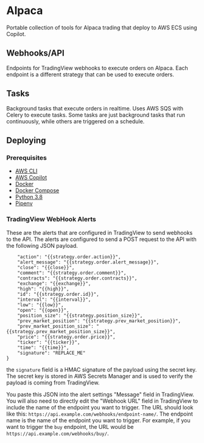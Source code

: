 # Alpaca
Portable collection of tools for Alpaca trading that deploy to AWS ECS using Copilot.

## Webhooks/API
Endpoints for TradingView webhooks to execute orders on Alpaca. Each endpoint is a different strategy that can be used to execute orders.

## Tasks
Background tasks that execute orders in realtime. Uses AWS SQS with Celery to execute tasks. Some tasks are just background tasks that run continuously, while others are triggered on a schedule.

## Deploying

### Prerequisites

- [AWS CLI](https://docs.aws.amazon.com/cli/latest/userguide/install-cliv2.html)
- [AWS Copilot](https://aws.github.io/copilot-cli/docs/getting-started/install/)
- [Docker](https://docs.docker.com/get-docker/)
- [Docker Compose](https://docs.docker.com/compose/install/)
- [Python 3.8](https://www.python.org/downloads/)
- [Pipenv](https://pipenv.pypa.io/en/latest/install/#installing-pipenv)

### TradingView WebHook Alerts
These are the alerts that are configured in TradingView to send webhooks to the API. The alerts are configured to send a POST request to the API with the following JSON payload.
```{
    "action": "{{strategy.order.action}}",
    "alert_message": "{{strategy.order.alert_message}}",
    "close": "{{close}}",
    "comment": "{{strategy.order.comment}}",
    "contracts": "{{strategy.order.contracts}}",
    "exchange": "{{exchange}}",
    "high": "{{high}}",
    "id": "{{strategy.order.id}}",
    "interval": "{{interval}}",
    "low": "{{low}}",
    "open": "{{open}}",
    "position_size": "{{strategy.position_size}}",
    "prev_market_position": "{{strategy.prev_market_position}}",
    "prev_market_position_size": "{{strategy.prev_market_position_size}}",
    "price": "{{strategy.order.price}}",
    "ticker": "{{ticker}}",
    "time": "{{time}}",
    "signature": "REPLACE_ME"
}
```
the `signature` field is a HMAC signature of the payload using the secret key. The secret key is stored in AWS Secrets Manager and is used to verify the payload is coming from TradingView.

You paste this JSON into the alert settings "Message" field in TradingView. You will also need to directly edit the "Webhook URL" field in TradingView to include the name of the endpoint you want to trigger. The URL should look like this: `https://api.example.com/webhooks/endpoint-name/`. The endpoint name is the name of the endpoint you want to trigger. For example, if you want to trigger the `buy` endpoint, the URL would be `https://api.example.com/webhooks/buy/`.
